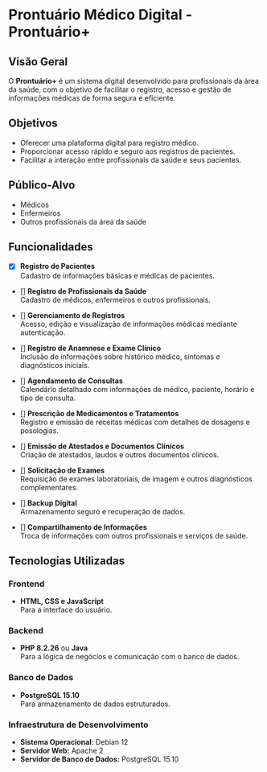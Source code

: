 # Prontuário Médico Digital - Prontuário+

## **Visão Geral**
O **Prontuário+** é um sistema digital desenvolvido para profissionais da área da saúde, com o objetivo de facilitar o registro, acesso e gestão de informações médicas de forma segura e eficiente.

## **Objetivos**
- Oferecer uma plataforma digital para registro médico.
- Proporcionar acesso rápido e seguro aos registros de pacientes.
- Facilitar a interação entre profissionais da saúde e seus pacientes.

## **Público-Alvo**
- Médicos
- Enfermeiros
- Outros profissionais da área da saúde

## **Funcionalidades**
- [x] **Registro de Pacientes**  
   Cadastro de informações básicas e médicas de pacientes.
   
- [] **Registro de Profissionais da Saúde**  
   Cadastro de médicos, enfermeiros e outros profissionais.

- [] **Gerenciamento de Registros**  
   Acesso, edição e visualização de informações médicas mediante autenticação.

- [] **Registro de Anamnese e Exame Clínico**  
   Inclusão de informações sobre histórico médico, sintomas e diagnósticos iniciais.

- [] **Agendamento de Consultas**  
   Calendário detalhado com informações de médico, paciente, horário e tipo de consulta.

- [] **Prescrição de Medicamentos e Tratamentos**  
   Registro e emissão de receitas médicas com detalhes de dosagens e posologias.

- [] **Emissão de Atestados e Documentos Clínicos**  
   Criação de atestados, laudos e outros documentos clínicos.

- [] **Solicitação de Exames**  
   Requisição de exames laboratoriais, de imagem e outros diagnósticos complementares.

- [] **Backup Digital**  
   Armazenamento seguro e recuperação de dados.

- [] **Compartilhamento de Informações**  
    Troca de informações com outros profissionais e serviços de saúde.

## **Tecnologias Utilizadas**
### **Frontend**
- **HTML, CSS e JavaScript**  
  Para a interface do usuário.

### **Backend**
- **PHP 8.2.26** ou **Java**  
  Para a lógica de negócios e comunicação com o banco de dados.

### **Banco de Dados**
- **PostgreSQL 15.10**  
  Para armazenamento de dados estruturados.

### **Infraestrutura de Desenvolvimento**
- **Sistema Operacional:** Debian 12
- **Servidor Web:** Apache 2
- **Servidor de Banco de Dados:** PostgreSQL 15.10

